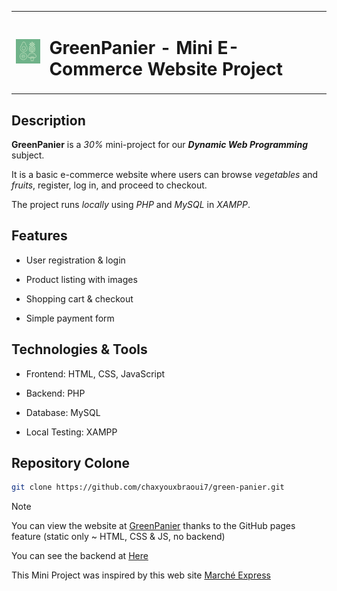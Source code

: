 <table align="center">
  <tr>
    <td><img src="assets/images/logo/logo.png" alt="GreenPanier Logo" width="75"></td>
    <td><h1>GreenPanier - Mini E-Commerce Website Project</h1></td>
  </tr>
</table>

## Description

**GreenPanier** is a *30%* mini-project for our ***Dynamic Web Programming*** subject.

It is a basic e-commerce website where users can browse *vegetables* and *fruits*, register, log in, and proceed to checkout.

The project runs *locally* using *PHP* and *MySQL* in *XAMPP*.

## Features

- User registration & login

- Product listing with images

- Shopping cart & checkout

- Simple payment form

## Technologies & Tools

- Frontend: HTML, CSS, JavaScript

- Backend: PHP

- Database: MySQL

- Local Testing: XAMPP

## Repository Colone

```bash
git clone https://github.com/chaxyouxbraoui7/green-panier.git
```

> [!NOTE]
> 
> You can view the website at [GreenPanier](https://chaxyouxbraoui7.github.io/green-panier/) thanks to the GitHub pages feature (static only ~ HTML, CSS & JS, no backend)
>
> You can see the backend at <a href="a-documentation\README.md" target="_blank">Here</a>
>
> This Mini Project was inspired by this web site [Marché Express](https://marcheexpress.ma/)